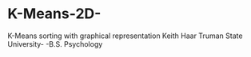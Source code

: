 # K-Means-2D-
K-Means sorting with graphical representation
Keith Haar
Truman State University- 
      -B.S. Psychology
